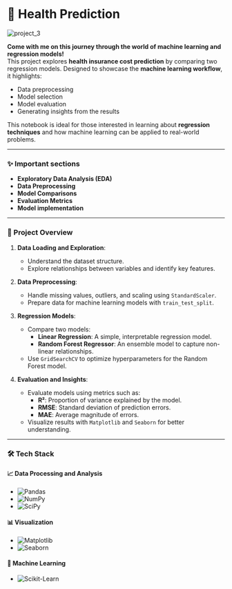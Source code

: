 # 🏥 Health Prediction


![project_3](https://github.com/user-attachments/assets/078ffa18-829b-453a-a9a0-52726d5e048a)



**Come with me on this journey through the world of machine learning and regression models!**  
This project explores **health insurance cost prediction** by comparing two regression models. Designed to showcase the **machine learning workflow**, it highlights:

- Data preprocessing
- Model selection
- Model evaluation
- Generating insights from the results

This notebook is ideal for those interested in learning about **regression techniques** and how machine learning can be applied to real-world problems.

---

### ✨ Important sections

- **Exploratory Data Analysis (EDA)**
- **Data Preprocessing**
- **Model Comparisons**
- **Evaluation Metrics**
- **Model implementation**

---

### 📓 Project Overview

1. **Data Loading and Exploration**:
   - Understand the dataset structure.
   - Explore relationships between variables and identify key features.

2. **Data Preprocessing**:
   - Handle missing values, outliers, and scaling using `StandardScaler`.
   - Prepare data for machine learning models with `train_test_split`.

3. **Regression Models**:
   - Compare two models:
     - **Linear Regression**: A simple, interpretable regression model.
     - **Random Forest Regressor**: An ensemble model to capture non-linear relationships.
   - Use `GridSearchCV` to optimize hyperparameters for the Random Forest model.

4. **Evaluation and Insights**:
   - Evaluate models using metrics such as:
     - **R²**: Proportion of variance explained by the model.
     - **RMSE**: Standard deviation of prediction errors.
     - **MAE**: Average magnitude of errors.
   - Visualize results with `Matplotlib` and `Seaborn` for better understanding.

---

### 🛠️ Tech Stack

#### 📈 Data Processing and Analysis
- ![Pandas](https://img.shields.io/badge/Pandas-150458?style=for-the-badge&logo=pandas&logoColor=white)
- ![NumPy](https://img.shields.io/badge/NumPy-013243?style=for-the-badge&logo=numpy&logoColor=white)
- ![SciPy](https://img.shields.io/badge/SciPy-8CAAE6?style=for-the-badge&logo=python&logoColor=white)

#### 📊 Visualization
- ![Matplotlib](https://img.shields.io/badge/Matplotlib-005571?style=for-the-badge&logo=python&logoColor=white)
- ![Seaborn](https://img.shields.io/badge/Seaborn-3776AB?style=for-the-badge&logo=python&logoColor=white)

#### 🤖 Machine Learning
- ![Scikit-Learn](https://img.shields.io/badge/Scikit--Learn-F7931E?style=for-the-badge&logo=scikit-learn&logoColor=white)
